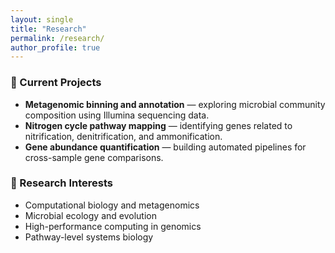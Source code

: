 ```yaml
---
layout: single
title: "Research"
permalink: /research/
author_profile: true
---
```


### 🔬 Current Projects

- **Metagenomic binning and annotation** — exploring microbial community composition using Illumina sequencing data.  
- **Nitrogen cycle pathway mapping** — identifying genes related to nitrification, denitrification, and ammonification.  
- **Gene abundance quantification** — building automated pipelines for cross-sample gene comparisons.

### 🧠 Research Interests
- Computational biology and metagenomics  
- Microbial ecology and evolution  
- High-performance computing in genomics  
- Pathway-level systems biology
